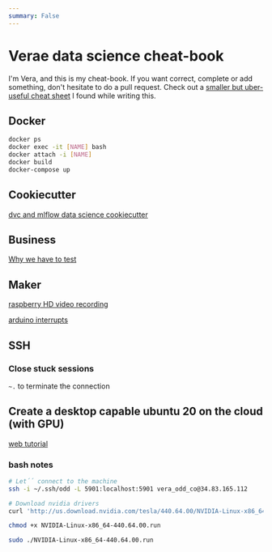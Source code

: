 ```yaml
---
summary: False
---
```

# Verae data science cheat-book
I'm Vera, and this is my cheat-book. If you want correct, complete or add something, don't hesitate to do a pull request. Check out a [smaller but uber-useful cheat sheet](https://stanford.edu/~shervine/teaching/cs-229/cheatsheet-supervised-learning) I found while writing this.

## Docker

```bash
docker ps
docker exec -it [NAME] bash
docker attach -i [NAME]
docker build
docker-compose up
```

## Cookiecutter
[dvc and mlflow data science cookiecutter](https://github.com/iKintosh/cookiecutter-data-science)

## Business
[Why we have to test](https://dealbook.nytimes.com/2012/08/02/knight-capital-says-trading-mishap-cost-it-440-million/)

## Maker

[raspberry HD video recording](https://www.arrow.com/en/research-and-events/articles/pi-bandwidth-with-video)

[arduino interrupts](https://learn.adafruit.com/multi-tasking-the-arduino-part-2/timers)

## SSH

### Close stuck sessions
`~.` to terminate the connection

## Create a desktop capable ubuntu 20 on the cloud (with GPU)
[web tutorial](http://leadtosilverlining.blogspot.com/2019/01/setup-desktop-environment-on-google.html)

### bash notes
````bash
# Let´´ connect to the machine
ssh -i ~/.ssh/odd -L 5901:localhost:5901 vera_odd_co@34.83.165.112

# Download nvidia drivers
curl 'http://us.download.nvidia.com/tesla/440.64.00/NVIDIA-Linux-x86_64-440.64.00.run' -H 'User-Agent: Mozilla/5.0 (Macintosh; Intel Mac OS X 10.15; rv:76.0) Gecko/20100101 Firefox/76.0' -H 'Accept: text/html,application/xhtml+xml,application/xml;q=0.9,image/webp,*/*;q=0.8' -H 'Accept-Language: en,en-US;q=0.7,es;q=0.3' --compressed -H 'DNT: 1' -H 'Connection: keep-alive' -H 'Cookie: vid=dc0c1504-ba63-42cf-95c7-eba68721fd39' -H 'Upgrade-Insecure-Requests: 1' > NVIDIA-Linux-x86_64-440.64.00.run

chmod +x NVIDIA-Linux-x86_64-440.64.00.run

sudo ./NVIDIA-Linux-x86_64-440.64.00.run
````